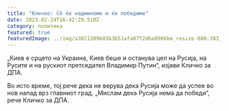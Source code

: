 ```yaml
---
title: "Кличко: Сè ќе надминеме и ќе победиме"
date: 2023-02-24T16:42:29.510Z
category: политика
featured: true
featuredImage: ../img/a3021309603b3b51afa07f2dba0966be_resize-680-383_.jpg.webp
---
```


<!--StartFragment-->

„Киев е срцето на Украина, Киев беше и останува цел на Русија, на Русите и на рускиот претседател Владимир Путин“, изјави Кличко за ДПА.

Во исто време, тој рече дека не верува дека Русија може да успее во нов напад врз главниот град. „Мислам дека Русија нема да победи“, рече Кличко за ДПА.

[](https://www.outbrain.com/what-is/default/en)

<!--EndFragment-->
